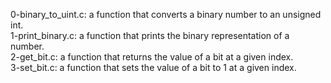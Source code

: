 0-binary_to_uint.c: a function that converts a binary number to an unsigned int.
<br>1-print_binary.c: a function that prints the binary representation of a number.
<br>2-get_bit.c: a function that returns the value of a bit at a given index.
<br>3-set_bit.c: a function that sets the value of a bit to 1 at a given index.
